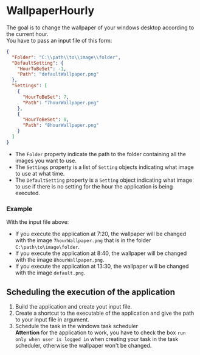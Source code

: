 # WallpaperHourly

The goal is to change the wallpaper of your windows desktop according to the current hour.  
You have to pass an input file of this form:

```json
{
  "Folder": "C:\\path\\to\\image\\folder",
  "DefaultSetting": {
    "HourToBeSet": -1,
    "Path": "defaultWallpaper.png"
  },
  "Settings": [
    {
      "HourToBeSet": 7,
      "Path": "7hourWallpaper.png"
    },
    {
      "HourToBeSet": 8,
      "Path": "8hourWallpaper.png"
    }
  ]
}
```
- The `Folder` property indicate the path to the folder containing all the images you want to use.  
- The `Settings` property is a list of `Setting` objects indicating what image to use at what time.  
- The `DefaultSetting` property is a `Setting` object indicating what image to use if there is no setting for the hour the application is being executed.

### Example  
With the input file above:  
- If you execute the application at 7:20, the wallpaper will be changed with the image `7hourWallpaper.png` that is in the folder `C:\path\to\image\folder`.  
- If you execute the application at 8:40, the wallpaper will be changed with the image `8hourWallpaper.png`.  
- If you execute the application at 13:30, the wallpaper will be changed with the image `default.png`.  

## Scheduling the execution of the application
1. Build the application and create yout input file.
2. Create a shortcut to the executable of the application and give the path to your input file in argument.
3. Schedule the task in the windows task scheduler  
**Attention** for the application to work, you have to check the box `run only when user is logged in` when creating your task in the task scheduler, otherwise the wallpaper won't be changed.

